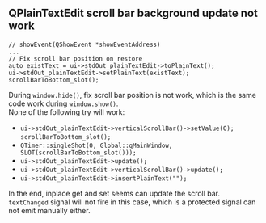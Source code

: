## QPlainTextEdit scroll bar background update not work

```
// showEvent(QShowEvent *showEventAddress)
...
// Fix scroll bar position on restore
auto existText = ui->stdOut_plainTextEdit->toPlainText();
ui->stdOut_plainTextEdit->setPlainText(existText);
scrollBarToBottom_slot();
```

During `window.hide()`, fix scroll bar position is not work, which is the same code work during `window.show()`.  
None of the following try will work:

- `ui->stdOut_plainTextEdit->verticalScrollBar()->setValue(0);`  
   `scrollBarToBottom_slot();`
- `QTimer::singleShot(0, Global::qMainWindow, SLOT(scrollBarToBottom_slot()));`
- `ui->stdOut_plainTextEdit->update();`
- `ui->stdOut_plainTextEdit->verticalScrollBar()->update();`
- `ui->stdOut_plainTextEdit->insertPlainText("");`

In the end, inplace get and set seems can update the scroll bar.  
`textChanged` signal will not fire in this case, which is a protected signal can not emit manually either.

